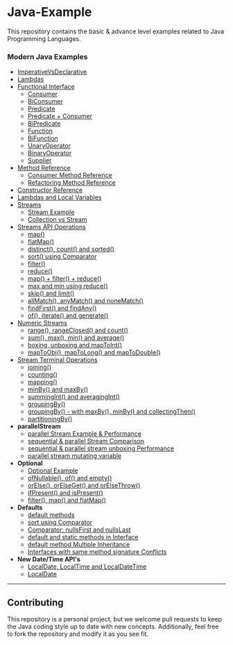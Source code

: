 # Java-Example
This repository contains the basic &amp; advance level examples related to Java Programming Languages.

### Modern Java Examples

  * [ImperativeVsDeclarative](Modern-Java-Examples/src/com/learn/imperativevsdeclarative)
  * [Lambdas](Modern-Java-Examples/src/com/learn/lambdas)
  * [Functional Interface](Modern-Java-Examples/src/com/learn/functionalInterfaces)
    * [Consumer](Modern-Java-Examples/src/com/learn/functionalInterfaces/ConsumerExample.java)
    * [BiConsumer](Modern-Java-Examples/src/com/learn/functionalInterfaces/BiConsumerExample.java)
    * [Predicate](Modern-Java-Examples/src/com/learn/functionalInterfaces/PredicateExample.java)
    * [Predicate + Consumer](Modern-Java-Examples/src/com/learn/functionalInterfaces/PredicateAndConsumerExample.java)
    * [BiPredicate](Modern-Java-Examples/src/com/learn/functionalInterfaces/BiPredicateExample.java)
    * [Function](Modern-Java-Examples/src/com/learn/functionalInterfaces/FunctionExample.java)
    * [BiFunction](Modern-Java-Examples/src/com/learn/functionalInterfaces/BiFunctionExample.java)
    * [UnaryOperator](Modern-Java-Examples/src/com/learn/functionalInterfaces/UnaryOperatorExample.java)
    * [BinaryOperator](Modern-Java-Examples/src/com/learn/functionalInterfaces/BinaryOperatorExample.java)
    * [Supplier](Modern-Java-Examples/src/com/learn/functionalInterfaces/SupplierExample.java)
  * [Method Reference](Modern-Java-Examples/src/com/learn/methodreference/FunctionMethodReferenceExample.java)
    * [Consumer Method Reference](Modern-Java-Examples/src/com/learn/methodreference/ConsumerMethodReferenceExample.java)
    * [Refactoring Method Reference](Modern-Java-Examples/src/com/learn/methodreference/RefactorMethodReferenceExample.java)
  * [Constructor Reference](Modern-Java-Examples/src/com/learn/constructorreference/ConstructorReferenceExample.java)
  * [Lambdas and Local Variables](Modern-Java-Examples/src/com/learn/lambdas/LambdaVariable1.java)
  * [Streams](Modern-Java-Examples/src/com/learn/streams)
    * [Stream Example](Modern-Java-Examples/src/com/learn/streams/StreamsExample.java)
    * [Collection vs Stream](Modern-Java-Examples/src/com/learn/streams/CollectionVsStream.java)
  * [Streams API Operations](Modern-Java-Examples/src/com/learn/streams/StreamsExample.java)
    * [map()](Modern-Java-Examples/src/com/learn/streams/StreamsMapExample.java)
    * [flatMap()](Modern-Java-Examples/src/com/learn/streams/StreamsFlatMapExample.java)
    * [distinct(), count() and sorted()](Modern-Java-Examples/src/com/learn/streams/StreamsFlatMapExample.java)
    * [sort() using Comparator](Modern-Java-Examples/src/com/learn/streams/StreamsComparatorExample.java)
    * [filter()](Modern-Java-Examples/src/com/learn/streams/StreamsFilterExample.java)
    * [reduce()](Modern-Java-Examples/src/com/learn/streams/StreamsReduceExample.java)
    * [map() + filter() + reduce()](Modern-Java-Examples/src/com/learn/streams/StreamMapReduceExample.java)
    * [max and min using reduce()](Modern-Java-Examples/src/com/learn/streams/StreamsMinMaxExample.java)
    * [skip() and limit()](Modern-Java-Examples/src/com/learn/streams/StreamsLimitSkipExample.java)
    * [allMatch(), anyMatch() and noneMatch()](Modern-Java-Examples/src/com/learn/streams/StreamsMatchExample.java)
    * [findFirst() and findAny()](Modern-Java-Examples/src/com/learn/streams/StreamsFindExample.java)
    * [of(), iterate() and generate()](Modern-Java-Examples/src/com/learn/streams/StreamOfGenerateIterateExample.java)
  * [ Numeric Streams](Modern-Java-Examples/src/com/learn/numericstreams/NumericStreamsExample.java)
    * [range(), rangeClosed() and count()](Modern-Java-Examples/src/com/learn/numericstreams/NumericStreamRangesExample.java)
    * [sum(), max(), min() and average()](Modern-Java-Examples/src/com/learn/numericstreams/NumericStreamAggregateExample.java)
    * [boxing, unboxing and mapToInt()](Modern-Java-Examples/src/com/learn/numericstreams/NumericStreamsBoxingUnboxingExample.java)
    * [mapToObj(), mapToLong() and mapToDouble()](Modern-Java-Examples/src/com/learn/numericstreams/NumericStreamsMapExample.java)
  * [ Stream Terminal Operations ](Modern-Java-Examples/src/com/learn/streams_terminal)
    * [ joining()](Modern-Java-Examples/src/com/learn/streams_terminal/StreamsJoiningExample.java)
    * [ counting()](Modern-Java-Examples/src/com/learn/streams_terminal/StreamsCountingExample.java)
    * [ mapping()](Modern-Java-Examples/src/com/learn/streams_terminal/StreamsMappingExample.java)
    * [ minBy() and maxBy()](Modern-Java-Examples/src/com/learn/streams_terminal/StreamsMinByMaxByExample.java)
    * [ summingInt() and averagingInt()](Modern-Java-Examples/src/com/learn/streams_terminal/StreamsSumAvgExample.java)
    * [ groupingBy()](Modern-Java-Examples/src/com/learn/streams_terminal/StreamsGroupingByExample.java)
    * [ groupingBy() - with maxBy(), minBy() and collectingThen()](Modern-Java-Examples/src/com/learn/streams_terminal/StreamsMinMaxCollectingThenExample.java)
    * [ partitioningBy()](Modern-Java-Examples/src/com/learn/streams_terminal/StreamsPartitioningByExample.java)
  * **parallelStream** 
    * [ parallel Stream Example & Performance](Modern-Java-Examples/src/com/learn/parallelstream/ParallelStreamExample.java)
    * [ sequential & parallel Stream Comparison ](Modern-Java-Examples/src/com/learn/parallelstream/ParallelStreamExample1.java)
    * [ sequential & parallel stream unboxing Performance ](Modern-Java-Examples/src/com/learn/parallelstream/ParallelStreamBoxedExample.java)
    * [ parallel stream mutating variable](Modern-Java-Examples/src/com/learn/parallelstream/SumClient.java)
  * **Optional** 
    * [Optional Example](Modern-Java-Examples/src/com/learn/optional/OptionalExample.java)
    * [ofNullable(), of() and empty()](Modern-Java-Examples/src/com/learn/optional/OptionalOfEmptyNullableExample.java)
    * [orElse(), orElseGet() and orElseThrow()](Modern-Java-Examples/src/com/learn/optional/OptionalOrElseExample.java)
    * [ifPresent() and isPresent()](Modern-Java-Examples/src/com/learn/optional/OptionalPresentExample.java)
    * [filter(), map() and flatMap()](Modern-Java-Examples/src/com/learn/optional/OptionalMapFlatMapExample.java)
  * **Defaults**
    * [default methods](Modern-Java-Examples/src/com/learn/defaults/DefaultsMethodExample.java)
    * [sort using Comparator](Modern-Java-Examples/src/com/learn/defaults/DefaultsMethodsExample2.java)
    * [Comparator: nullsFirst and nullsLast](Modern-Java-Examples/src/com/learn/defaults/DefaultsMethodsExample2.java)
    * [default and static methods in Interface](Modern-Java-Examples/src/com/learn/defaults/Multiplier.java)
    * [default method Multiple Inheritance](Modern-Java-Examples/src/com/learn/defaults/Client123.java)
    * [Interfaces with same method signature Conflicts](Modern-Java-Examples/src/com/learn/defaults/Client14.java)
  * **New Date/Time API's** 
    * [LocalDate, LocalTime and LocalDateTime](Modern-Java-Examples/src/com/learn/dates/NewDateTimeExample.java)
    * [LocalDate](Modern-Java-Examples/src/com/learn/dates/LocalDateExample.java)

<hr />

## Contributing

This repository is a personal project, but we welcome pull requests to keep the Java coding style up to date with new concepts. Additionally, feel free to fork the repository and modify it as you see fit.






































